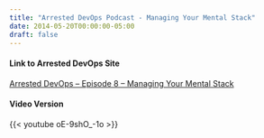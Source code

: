 ```yaml
---
title: "Arrested DevOps Podcast - Managing Your Mental Stack"
date: 2014-05-20T00:00:00-05:00
draft: false
---
```


#### Link to Arrested DevOps Site ####
<a href="https://www.arresteddevops.com/managing-your-mental-stack" target=_blank>Arrested DevOps – Episode 8 – Managing Your Mental Stack</a>

#### Video Version ####
{{< youtube oE-9shO_-1o >}}
